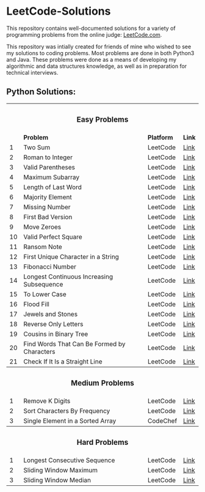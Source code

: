 # LeetCode-Solutions

This repository contains well-documented solutions for a variety of programming problems from the online judge: [LeetCode.com](https://leetcode.com). 

This repository was intially created for friends of mine who wished to see my solutions to coding problems. Most problems are done in both Python3 and Java. These problems were done as a means of developing my algorithmic and data structures knowledge, as well as in preparation for technical interviews.


## Python Solutions:

<table>
  <tr>
    <th colspan="4"><h3>Easy Problems</h3></th>
  </tr>
  <tr>
    <td></td>
    <td><b>Problem</b></td>
    <td><b>Platform</b></td>
    <td><b>Link</b></td>
  </tr>
  <tr>
    <td>1</td>
    <td>Two Sum</td>
    <td>LeetCode</td>
    <td><a href="https://github.com/tdstyrone/LeetCode-Solutions/tree/master/PythonSolutions/Easy/Two-Sum">Link</a></td>
  </tr>
  <tr>
    <td>2</td>
    <td>Roman to Integer</td>
    <td>LeetCode</td>
    <td><a href="https://github.com/tdstyrone/LeetCode-Solutions/tree/master/PythonSolutions/Easy/Roman-to-Integer">Link</a></td>
  </tr>
  <tr>
    <td>3</td>
    <td>Valid Parentheses</td>
    <td>LeetCode</td>
    <td><a href="https://github.com/tdstyrone/LeetCode-Solutions/tree/master/PythonSolutions/Easy/Valid-Parentheses">Link</a></td>
  </tr>
  <tr>
    <td>4</td>
    <td>Maximum Subarray</td>
    <td>LeetCode</td>
    <td><a href="https://github.com/tdstyrone/LeetCode-Solutions/tree/master/PythonSolutions/Easy/Maximum-Subarray">Link</a></td>
  </tr>
  <tr>
    <td>5</td>
    <td>Length of Last Word</td>
    <td>LeetCode</td>
    <td><a href="https://github.com/tdstyrone/LeetCode-Solutions/tree/master/PythonSolutions/Easy/Length-of-Last-Word">Link</a></td>
  </tr>
  <tr>
    <td>6</td>
    <td>Majority Element</td>
    <td>LeetCode</td>
    <td><a href="https://github.com/tdstyrone/LeetCode-Solutions/tree/master/PythonSolutions/Easy/Majority-Element">Link</a></td>
  </tr>
  <tr>
    <td>7</td>
    <td>Missing Number</td>
    <td>LeetCode</td>
    <td><a href="https://github.com/tdstyrone/LeetCode-Solutions/tree/master/PythonSolutions/Easy/Missing-Number">Link</a></td>
  </tr>
  <tr>
    <td>8</td>
    <td>First Bad Version</td>
    <td>LeetCode</td>
    <td><a href="https://github.com/tdstyrone/LeetCode-Solutions/tree/master/PythonSolutions/Easy/First-Bad-Version">Link</a></td>
  </tr>
  <tr>
    <td>9</td>
    <td>Move Zeroes</td>
    <td>LeetCode</td>
    <td><a href="https://github.com/tdstyrone/LeetCode-Solutions/tree/master/PythonSolutions/Easy/Move-Zeroes">Link</a></td>
  </tr>
  <tr>
    <td>10</td>
    <td>Valid Perfect Square</td>
    <td>LeetCode</td>
    <td><a href="https://github.com/tdstyrone/LeetCode-Solutions/tree/master/PythonSolutions/Easy/Valid-Perfect-Square">Link</a></td>
  </tr>
  <tr>
    <td>11</td>
    <td>Ransom Note</td>
    <td>LeetCode</td>
    <td><a href="https://github.com/tdstyrone/LeetCode-Solutions/tree/master/PythonSolutions/Easy/Ransom-Note">Link</a></td>
  </tr>
  <tr>
    <td>12</td>
    <td>First Unique Character in a String</td>
    <td>LeetCode</td>
    <td><a href="https://github.com/tdstyrone/LeetCode-Solutions/tree/master/PythonSolutions/Easy/First-Unique-Character-In-A-String">Link</a></td>
  </tr>
  <tr>
    <td>13</td>
    <td>Fibonacci Number</td>
    <td>LeetCode</td>
    <td><a href="https://github.com/tdstyrone/LeetCode-Solutions/tree/master/PythonSolutions/Easy/Fibonacci-Number">Link</a></td>
  </tr>
  <tr>
    <td>14</td>
    <td>Longest Continuous Increasing Subsequence</td>
    <td>LeetCode</td>
    <td><a href="https://github.com/tdstyrone/LeetCode-Solutions/tree/master/PythonSolutions/Easy/Longest-Continuous-Increasing-Subsequence">Link</a></td>
  </tr>
  <tr>
    <td>15</td>
    <td>To Lower Case</td>
    <td>LeetCode</td>
    <td><a href="https://github.com/tdstyrone/LeetCode-Solutions/tree/master/PythonSolutions/Easy/To-Lower-Case">Link</a></td>
  </tr>
  <tr>
    <td>16</td>
    <td>Flood Fill</td>
    <td>LeetCode</td>
    <td><a href="https://github.com/tdstyrone/LeetCode-Solutions/tree/master/PythonSolutions/Easy/Flood-Fill">Link</a></td>
  </tr>
  <tr>
    <td>17</td>
    <td>Jewels and Stones</td>
    <td>LeetCode</td>
    <td><a href="https://github.com/tdstyrone/LeetCode-Solutions/tree/master/PythonSolutions/Easy/Jewels-and-Stones">Link</a></td>
  </tr>
  <tr>
    <td>18</td>
    <td>Reverse Only Letters</td>
    <td>LeetCode</td>
    <td><a href="https://github.com/tdstyrone/LeetCode-Solutions/tree/master/PythonSolutions/Easy/Reverse-Only-Letters">Link</a></td>
  </tr>
  <tr>
    <td>19</td>
    <td>Cousins in Binary Tree</td>
    <td>LeetCode</td>
    <td><a href="https://github.com/tdstyrone/LeetCode-Solutions/tree/master/PythonSolutions/Easy/Cousins-in-Binary-Tree">Link</a></td>
  </tr>
  <tr>
    <td>20</td>
    <td>Find Words That Can Be Formed by Characters</td>
    <td>LeetCode</td>
    <td><a href="https://github.com/tdstyrone/LeetCode-Solutions/tree/master/PythonSolutions/Easy/Find-Words-That-Can-Be-Formed-by-Characters">Link</a></td>
  </tr>
  <tr>
    <td>21</td>
    <td>Check If It Is a Straight Line</td>
    <td>LeetCode</td>
    <td><a href="https://github.com/tdstyrone/LeetCode-Solutions/tree/master/PythonSolutions/Easy/Check-If-It-Is-a-Straight-Line">Link</a></td>
  </tr>
  <tr>
    <th colspan="4"><h3>Medium Problems</h3></th>
  </tr>
  <tr>
    <td>1</td>
    <td>Remove K Digits</td>
    <td>LeetCode</td>
    <td><a href="https://github.com/tdstyrone/LeetCode-Solutions/tree/master/PythonSolutions/Medium/Remove-K-Digits">Link</a></td>
  </tr>
  <tr>
    <td>2</td>
    <td>Sort Characters By Frequency</td>
    <td>LeetCode</td>
    <td><a href="https://github.com/tdstyrone/LeetCode-Solutions/tree/master/PythonSolutions/Medium/Sort-Characters-By-Frequency">Link</a></td>
  </tr>
  <tr>
    <td>3</td>
    <td>Single Element in a Sorted Array</td>
    <td>CodeChef</td>
    <td><a href="https://github.com/tdstyrone/LeetCode-Solutions/tree/master/PythonSolutions/Medium/Single-Element-in-a-Sorted-Array">Link</a></td>
  </tr>
  <tr>
    <th colspan="4"><h3>Hard Problems</h3></th>
  </tr>
  <tr>
    <td>1</td>
    <td>Longest Consecutive Sequence</td>
    <td>LeetCode</td>
    <td><a href="https://github.com/tdstyrone/LeetCode-Solutions/tree/master/PythonSolutions/Hard/Longest-Consecutive-Sequence">Link</a></td>
  </tr>
  <tr>
    <td>2</td>
    <td>Sliding Window Maximum</td>
    <td>LeetCode</td>
    <td><a href="https://github.com/tdstyrone/LeetCode-Solutions/tree/master/PythonSolutions/Hard/Sliding-Window-Maximum">Link</a></td>
  </tr>
  <tr>
    <td>3</td>
    <td>Sliding Window Median</td>
    <td>LeetCode</td>
    <td><a href="https://github.com/tdstyrone/LeetCode-Solutions/tree/master/PythonSolutions/Hard/Sliding-Window-Median">Link</a></td>
  </tr>
</table>


